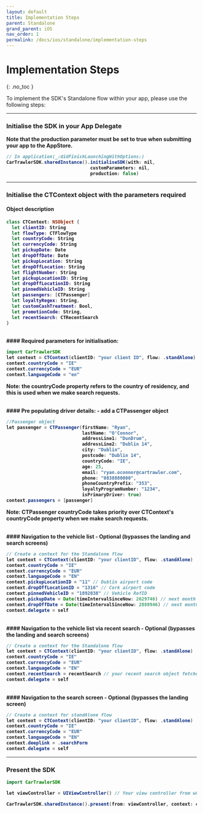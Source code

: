 ```yaml
---
layout: default
title: Implementation Steps
parent: Standalone
grand_parent: iOS
nav_order: 1
permalink: /docs/ios/standalone/implementation-steps
---
```


# Implementation Steps

{: .no_toc }

To implement the SDK's Standalone flow within your app, please use the following steps:

---


### Initialise the SDK in your App Delegate <br/>
<b>Note that the production parameter must be set to true when submitting your app to the AppStore.

```java
// In application(_:didFinishLaunchingWithOptions:)
CarTrawlerSDK.sharedInstance().initialiseSDK(with: nil,
                               customParameters: nil,
                               production: false)
```

---
### Initialise the CTContext object with the parameters required

#### Object description
  
```swift
class CTContext: NSObject {
  let clientID: String
  let flowType: CTFlowType
  let countryCode: String
  let currencyCode: String
  let pickupDate: Date
  let dropOffDate: Date
  let pickupLocation: String
  let dropOffLocation: String
  let flightNumber: String
  let pickupLocationID: String
  let dropOffLocationID: String
  let pinnedVehicleID: String
  let passengers: [CTPassenger]
  let loyaltyRegex: String,
  let customCashTreatment: Bool,
  let promotionCode: String,
  let recentSearch: CTRecentSearch
}
```
<br/>
#### Required parameters for initialisation:

```java
import CarTrawlerSDK
let context = CTContext(clientID: "your client ID", flow: .standAlone)
context.countryCode = "IE"
context.currencyCode = "EUR"
context.languageCode = "en"
````
<b>Note: the countryCode property refers to the country of residency, and this is used when we make search requests.</b>

<br/>
#### Pre populating driver details:
- add a CTPassenger object

```java
//Passenger object
let passenger = CTPassenger(firstName: "Ryan",
                            lastName: "O'Connor",
                            addressLine1: "DunDrum",
                            addressLine2: "Dublin 14",
                            city: "Dublin",
                            postcode: "Dublin 14",
                            countryCode: "IE",
                            age: 25,
                            email: "ryan.oconnor@cartrawler.com",
                            phone: "0838880000",
                            phoneCountryPrefix: "353",
                            loyaltyProgramNumber: "1234",
                            isPrimaryDriver: true)
context.passengers = [passenger]
```

<b>Note: CTPassenger countryCode takes priority over CTContext's countryCode property when we make search requests.</b>

<br/>
#### Navigation to the vehicle list
- Optional (bypasses the landing and search screens)

```java
// Create a context for the Standalone flow
let context = CTContext(clientID: "your clientID", flow: .standAlone)
context.countryCode = "IE"
context.currencyCode = "EUR"
context.languageCode = "EN"
context.pickupLocationID = "11" // Dublin airport code
context.dropOffLocationID = "1316" // Cork airport code
context.pinnedVehicleID = "1892038" // Vehicle RefID
context.pickupDate = Date(timeIntervalSinceNow: 2629746) // next month
context.dropOffDate = Date(timeIntervalSinceNow: 2888946) // next month + 3 dayssz243
context.delegate = self
```
<br/>
#### Navigation to the vehicle list <b>via recent search</b> 
- Optional (bypasses the landing and search screens)

```java
// Create a context for the Standalone flow
let context = CTContext(clientID: "your clientID", flow: .standAlone)
context.countryCode = "IE"
context.currencyCode = "EUR"
context.languageCode = "EN"
context.recentSearch = recentSearch // your recent search object fetched from the recent searches api. 
context.delegate = self
```
<br/>
#### Navigation to the search screen 
- Optional (bypasses the landing screen)

```java
// Create a context for standAlone flow
let context = CTContext(clientID: "your clientID", flow: .standAlone)
context.countryCode = "IE"
context.currencyCode = "EUR"
context.languageCode = "EN"
context.deeplink = .searchForm
context.delegate = self
```

---
### Present the SDK

```java
import CarTrawlerSDK

let viewController = UIViewController() // Your view controller from which the SDK will be presented.

CarTrawlerSDK.sharedInstance().present(from: viewController, context: context)
```